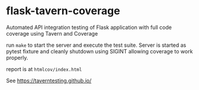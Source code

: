 # flask-tavern-coverage
Automated API integration testing of Flask application with full code coverage using Tavern and Coverage

run `make` to start the server and execute the test suite. Server is started as pytest fixture and cleanly shutdown using SIGINT allowing coverage to work properly.

report is at `htmlcov/index.html`

See https://taverntesting.github.io/
